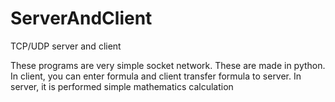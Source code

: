 # ServerAndClient
TCP/UDP server and client

These programs are very simple socket network.
These are made in python.
In client, you can enter formula and client transfer formula to server.
In server, it is performed simple mathematics calculation
